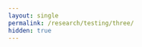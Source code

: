 ```yaml
---
layout: single
permalink: /research/testing/three/
hidden: true
---
```


<html lang="en">
<head>
  <meta charset="UTF-8">
  <title> DAJE </title>
  <style>
    body { margin: 0; } 
  </style>
  <script src="../../../assets/js/three/three.js"></script>
  <script type="module" src="../../../assets/js/three/GLTFLoader.js"></script>
  <script src="../../../assets/js/three/index2.js"></script>
</head>
<body>

</body>
</html>
